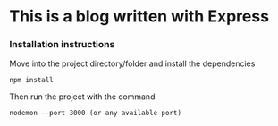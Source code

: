 # This is a blog written with Express

### Installation instructions

Move into the project directory/folder and install the dependencies 

```npm install```

Then run the project with the command

```nodemon --port 3000 (or any available port)```
